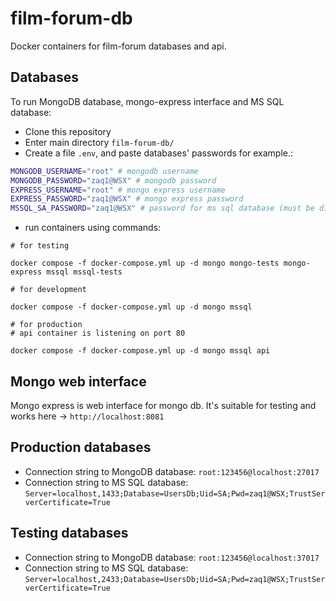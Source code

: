 # film-forum-db

Docker containers for film-forum databases and api.

## Databases

To run MongoDB database, mongo-express interface and MS SQL database:
 - Clone this repository
 - Enter main directory `film-forum-db/`
 - Create a file `.env`, and paste databases' passwords for example.:

```bash
MONGODB_USERNAME="root" # mongodb username
MONGODB_PASSWORD="zaq1@WSX" # mongodb password
EXPRESS_USERNAME="root" # mongo express username
EXPRESS_PASSWORD="zaq1@WSX" # mongo express password
MSSQL_SA_PASSWORD="zaq1@WSX" # password for ms sql database (must be difficult otherwise it won't run)
```
 
 - run containers using commands:

 ```
 # for testing

 docker compose -f docker-compose.yml up -d mongo mongo-tests mongo-express mssql mssql-tests

 # for development

 docker compose -f docker-compose.yml up -d mongo mssql

 # for production
 # api container is listening on port 80

 docker compose -f docker-compose.yml up -d mongo mssql api

 ```

## Mongo web interface

  Mongo express is web interface for mongo db. It's suitable for testing and works here -> `http://localhost:8081`

## Production databases

 - Connection string to MongoDB database: `root:123456@localhost:27017`
 - Connection string to MS SQL database: `Server=localhost,1433;Database=UsersDb;Uid=SA;Pwd=zaq1@WSX;TrustServerCertificate=True`

## Testing databases

 - Connection string to MongoDB database: `root:123456@localhost:37017`
 - Connection string to MS SQL database: `Server=localhost,2433;Database=UsersDb;Uid=SA;Pwd=zaq1@WSX;TrustServerCertificate=True`
